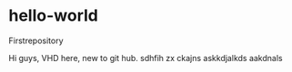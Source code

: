 # hello-world
Firstrepository

Hi guys, VHD here, new to git hub.
sdhfih
zx ckajns
askkdjalkds
aakdnals
